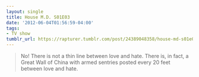 ```yaml
---
layout: single
title: House M.D. S01E03
date: '2012-06-04T01:56:59-04:00'
tags:
- TV show
tumblr_url: https://rapturer.tumblr.com/post/24389048358/house-md-s01e03
---
```

> No! There is not a thin line between love and hate. There is, in fact, a Great Wall of China with armed sentries posted every 20 feet between love and hate.

